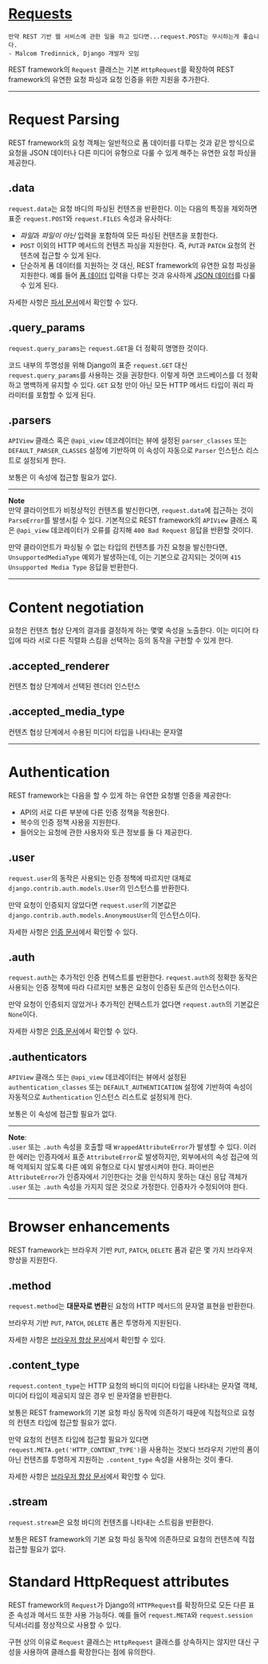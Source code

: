 # [Requests](https://www.django-rest-framework.org/api-guide/requests/)
```
만약 REST 기반 웹 서비스에 관한 일을 하고 있다면...request.POST는 무시하는게 좋습니다.
- Malcom Tredinnick, Django 개발자 모임
```

REST framework의 `Request` 클래스는 기본 `HttpRequest`를 확장하여 REST framework의 유연한 요청 파싱과 요청 인증을 위한 지원을 추가한다.

---

# Request Parsing
REST framework의 요청 객체는 일반적으로 폼 데이터를 다루는 것과 같은 방식으로 요청을 JSON 데이터나 다른 미디어 유형으로 다룰 수 있게 해주는 유연한 요청 파싱을 제공한다.

## .data
`request.data`는 요청 바디의 파싱된 컨텐츠을 반환한다. 이는 다음의 특징을 제외하면 표준 `request.POST`와 `request.FILES` 속성과 유사하다:

- *파일*과 *파일이 아닌* 입력을 포함하여 모든 파싱된 컨텐츠을 포함한다.
- `POST` 이외의 HTTP 메서드의 컨텐츠 파싱을 지원한다. 즉, `PUT`과 `PATCH` 요청의 컨텐츠에 접근할 수 있게 된다.
- 단순하게 폼 데이터를 지원하는 것 대신, REST framework의 유연한 요청 파싱을 지원한다. 예를 들어 [폼 데이터](parsers.md/#formparser) 입력을 다루는 것과 유사하게 [JSON 데이터](parsers.md/#jsonparser)를 다룰 수 있게 된다.

자세한 사항은 [파서 문서](parsers.md)에서 확인할 수 있다.

## .query_params
`request.query_params`는 `request.GET`을 더 정확히 명명한 것이다.

코드 내부의 투명성을 위해 Django의 표준 `request.GET` 대신 `request.query_params`를 사용하는 것을 권장한다. 이렇게 하면 코드베이스를 더 정확하고 명백하게 유지할 수 있다. `GET` 요청 만이 아닌 모든 HTTP 메서드 타입이 쿼리 파라미터를 포함할 수 있게 된다.

## .parsers
`APIView` 클래스 혹은 `@api_view` 데코레이터는 뷰에 설정된 `parser_classes` 또는 `DEFAULT_PARSER_CLASSES` 설정에 기반하여 이 속성이 자동으로 `Parser` 인스턴스 리스트로 설정되게 한다.

보통은 이 속성에 접근할 필요가 없다.

---

**Note**<br>
만약 클라이언트가 비정상적인 컨텐츠를 발신한다면, `request.data`에 접근하는 것이 `ParseError`를 발생시킬 수 있다. 기본적으로 REST framework의 `APIView` 클래스 혹은 `@api_view` 데코레이터가 오류를 감지해 `400 Bad Request` 응답을 반환할 것이다.

만약 클라이언트가 파싱될 수 없는 타입의 컨텐츠를 가진 요청을 발신한다면, `UnsupportedMediaType` 예외가 발생하는데, 이는 기본으로 감지되는 것이며 `415 Unsupported Media Type` 응답을 반환한다.

---

# Content negotiation
요청은 컨텐츠 협상 단계의 결과를 결정하게 하는 몇몇 속성을 노출한다. 이는 미디어 타입에 따라 서로 다른 직렬화 스킴을 선택하는 등의 동작을 구현할 수 있게 한다.

## .accepted_renderer
컨텐츠 협상 단계에서 선택된 렌더러 인스턴스

## .accepted_media_type
컨텐츠 협상 단계에서 수용된 미디어 타입을 나타내는 문자열

---

# Authentication
REST framework는 다음을 할 수 있게 하는 유연한 요청별 인증을 제공한다:

- API의 서로 다른 부분에 다른 인증 정책을 적용한다.
- 복수의 인증 정책 사용을 지원한다.
- 들어오는 요청에 관한 사용자와 토큰 정보를 둘 다 제공한다.

## .user
`request.user`의 동작은 사용되는 인증 정책에 따르지만 대체로 `django.contrib.auth.models.User`의 인스턴스를 반환한다.

만약 요청이 인증되지 않았다면 `request.user`의 기본값은 `django.contrib.auth.models.AnonymousUser`의 인스턴스이다.

자세한 사항은 [인증 문서](authentication.md)에서 확인할 수 있다.

## .auth
`request.auth`는 추가적인 인증 컨텍스트를 반환한다. `request.auth`의 정확한 동작은 사용되는 인증 정책에 따라 다르지만 보통은 요청이 인증된 토큰의 인스턴스이다.

만약 요청이 인증되지 않았거나 추가적인 컨텍스트가 없다면 `request.auth`의 기본값은 `None`이다.

자세한 사항은 [인증 문서](authentication.md)에서 확인할 수 있다.

## .authenticators
`APIView` 클래스 또는 `@api_view` 데코레이터는 뷰에서 설정된 `authentication_classes` 또는 `DEFAULT_AUTHENTICATION` 설정에 기반하여 속성이 자동적으로 `Authentication` 인스턴스 리스트로 설정되게 한다.

보통은 이 속성에 접근할 필요가 없다.

---

**Note**:<br>
`.user` 또는 `.auth` 속성을 호출할 때 `WrappedAttributeError`가 발생할 수 있다. 이러한 에러는 인증자에서 표준 `AttributeError`로 발생하지만, 외부에서의 속성 접근에 의해 억제되지 않도록 다른 예외 유형으로 다시 발생시켜야 한다. 파이썬은 `AttributeError`가 인증자에서 기인한다는 것을 인식하지 못하는 대신 응답 객체가 `.user` 또는 `.auth` 속성을 가지지 않은 것으로 가정한다. 인증자가 수정되어야 한다.

---

# Browser enhancements
REST framework는 브라우저 기반 `PUT`, `PATCH`, `DELETE` 폼과 같은 몇 가지 브라우저 향상을 지원한다.

## .method
`request.method`는 **대문자로 변환**된 요청의 HTTP 메서드의 문자열 표현을 반환한다.

브라우저 기반 `PUT`, `PATCH`, `DELETE` 폼은 투명하게 지원된다.

자세한 사항은 [브라우저 향상 문서](../topics/enhancements.md)에서 확인할 수 있다.

## .content_type
`request.content_type`는 HTTP 요청의 바디의 미디어 타입을 나타내는 문자열 객체, 미디어 타입이 제공되지 않은 경우 빈 문자열을 반환한다.

보통은 REST framework의 기본 요청 파싱 동작에 의존하기 때문에 직접적으로 요청의 컨텐츠 타입에 접근할 필요가 없다.

만약 요청의 컨텐츠 타입에 접근할 필요가 있다면 `request.META.get('HTTP_CONTENT_TYPE')`을 사용하는 것보다 브라우저 기반의 폼이 아닌 컨텐츠를 투명하게 지원하는 `.content_type` 속성을 사용하는 것이 좋다.

자세한 사항은 [브라우저 향상 문서](../topics/enhancements.md)에서 확인할 수 있다.

## .stream
`request.stream`은 요청 바디의 컨텐츠를 나타내는 스트림을 반환한다.

보통은 REST framework의 기본 요청 파싱 동작에 의존하므로 요청의 컨텐츠에 직접 접근할 필요가 없다.

# Standard HttpRequest attributes
REST framework의 `Request`가 Django의 `HTTPRequest`를 확장하므로 모든 다른 표준 속성과 메서드 또한 사용 가능하다. 예를 들어 `request.META`와 `request.session` 딕셔너리를 정상적으로 사용할 수 있다.

구현 상의 이유로 `Request` 클래스는 `HttpRequest` 클래스를 상속하지는 않지만 대신 구성을 사용하여 클래스를 확장한다는 점에 유의한다.